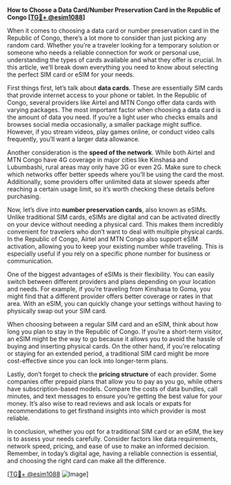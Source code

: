 **How to Choose a Data Card/Number Preservation Card in the Republic of Congo [[TG💪+ @esim1088](https://t.me/s/esim1088)]**

When it comes to choosing a data card or number preservation card in the Republic of Congo, there’s a lot more to consider than just picking any random card. Whether you’re a traveler looking for a temporary solution or someone who needs a reliable connection for work or personal use, understanding the types of cards available and what they offer is crucial. In this article, we’ll break down everything you need to know about selecting the perfect SIM card or eSIM for your needs.

First things first, let’s talk about **data cards**. These are essentially SIM cards that provide internet access to your phone or tablet. In the Republic of Congo, several providers like Airtel and MTN Congo offer data cards with varying packages. The most important factor when choosing a data card is the amount of data you need. If you’re a light user who checks emails and browses social media occasionally, a smaller package might suffice. However, if you stream videos, play games online, or conduct video calls frequently, you’ll want a larger data allowance. 

Another consideration is the **speed of the network**. While both Airtel and MTN Congo have 4G coverage in major cities like Kinshasa and Lubumbashi, rural areas may only have 3G or even 2G. Make sure to check which networks offer better speeds where you’ll be using the card the most. Additionally, some providers offer unlimited data at slower speeds after reaching a certain usage limit, so it’s worth checking these details before purchasing.

Now, let’s dive into **number preservation cards**, also known as eSIMs. Unlike traditional SIM cards, eSIMs are digital and can be activated directly on your device without needing a physical card. This makes them incredibly convenient for travelers who don’t want to deal with multiple physical cards. In the Republic of Congo, Airtel and MTN Congo also support eSIM activation, allowing you to keep your existing number while traveling. This is especially useful if you rely on a specific phone number for business or communication.

One of the biggest advantages of eSIMs is their flexibility. You can easily switch between different providers and plans depending on your location and needs. For example, if you’re traveling from Kinshasa to Goma, you might find that a different provider offers better coverage or rates in that area. With an eSIM, you can quickly change your settings without having to physically swap out your SIM card.

When choosing between a regular SIM card and an eSIM, think about how long you plan to stay in the Republic of Congo. If you’re a short-term visitor, an eSIM might be the way to go because it allows you to avoid the hassle of buying and inserting physical cards. On the other hand, if you’re relocating or staying for an extended period, a traditional SIM card might be more cost-effective since you can lock into longer-term plans.

Lastly, don’t forget to check the **pricing structure** of each provider. Some companies offer prepaid plans that allow you to pay as you go, while others have subscription-based models. Compare the costs of data bundles, call minutes, and text messages to ensure you’re getting the best value for your money. It’s also wise to read reviews and ask locals or expats for recommendations to get firsthand insights into which provider is most reliable.

In conclusion, whether you opt for a traditional SIM card or an eSIM, the key is to assess your needs carefully. Consider factors like data requirements, network speed, pricing, and ease of use to make an informed decision. Remember, in today’s digital age, having a reliable connection is essential, and choosing the right card can make all the difference.

[[TG💪+ @esim1088](https://t.me/s/esim1088) ![Image](https://i.postimg.cc/Y0z9fWf4/image.png)]